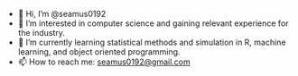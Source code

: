 - 👋 Hi, I’m @seamus0192
- 👀 I’m interested in computer science and gaining relevant experience for the industry.
- 🌱 I’m currently learning statistical methods and simulation in R, machine learning, and object oriented programming.
- 📫 How to reach me: seamus0192@gmail.com
